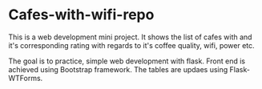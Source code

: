 # Cafes-with-wifi-repo

This is a web development mini project. It shows the list of cafes with and it's corresponding rating with 
regards to it's coffee quality, wifi, power etc. 

The goal is to practice, simple web development with flask. Front end is achieved using Bootstrap framework.
The tables are updaes using Flask-WTForms. 
